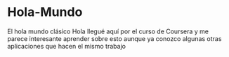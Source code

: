 # Hola-Mundo
El hola mundo clásico
Hola llegué aquí por el curso de Coursera y me parece interesante 
aprender sobre esto aunque ya conozco algunas otras aplicaciones 
que hacen el mismo trabajo
